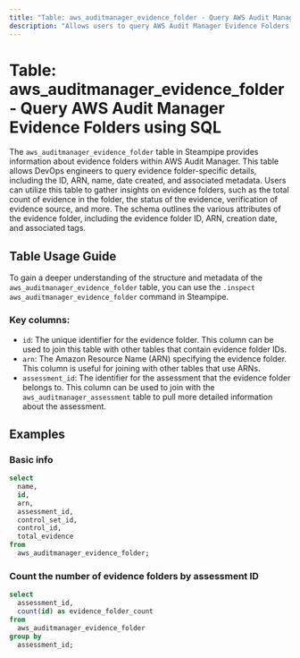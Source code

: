 ```yaml
---
title: "Table: aws_auditmanager_evidence_folder - Query AWS Audit Manager Evidence Folders using SQL"
description: "Allows users to query AWS Audit Manager Evidence Folders to get comprehensive details about the evidence folders in the AWS Audit Manager service."
---
```


# Table: aws_auditmanager_evidence_folder - Query AWS Audit Manager Evidence Folders using SQL

The `aws_auditmanager_evidence_folder` table in Steampipe provides information about evidence folders within AWS Audit Manager. This table allows DevOps engineers to query evidence folder-specific details, including the ID, ARN, name, date created, and associated metadata. Users can utilize this table to gather insights on evidence folders, such as the total count of evidence in the folder, the status of the evidence, verification of evidence source, and more. The schema outlines the various attributes of the evidence folder, including the evidence folder ID, ARN, creation date, and associated tags.

## Table Usage Guide

To gain a deeper understanding of the structure and metadata of the `aws_auditmanager_evidence_folder` table, you can use the `.inspect aws_auditmanager_evidence_folder` command in Steampipe.

### Key columns:

- `id`: The unique identifier for the evidence folder. This column can be used to join this table with other tables that contain evidence folder IDs.
- `arn`: The Amazon Resource Name (ARN) specifying the evidence folder. This column is useful for joining with other tables that use ARNs.
- `assessment_id`: The identifier for the assessment that the evidence folder belongs to. This column can be used to join with the `aws_auditmanager_assessment` table to pull more detailed information about the assessment.

## Examples

### Basic info

```sql
select
  name,
  id,
  arn,
  assessment_id,
  control_set_id,
  control_id,
  total_evidence
from
  aws_auditmanager_evidence_folder;
```

### Count the number of evidence folders by assessment ID

```sql
select
  assessment_id,
  count(id) as evidence_folder_count
from
  aws_auditmanager_evidence_folder
group by
  assessment_id;
```
